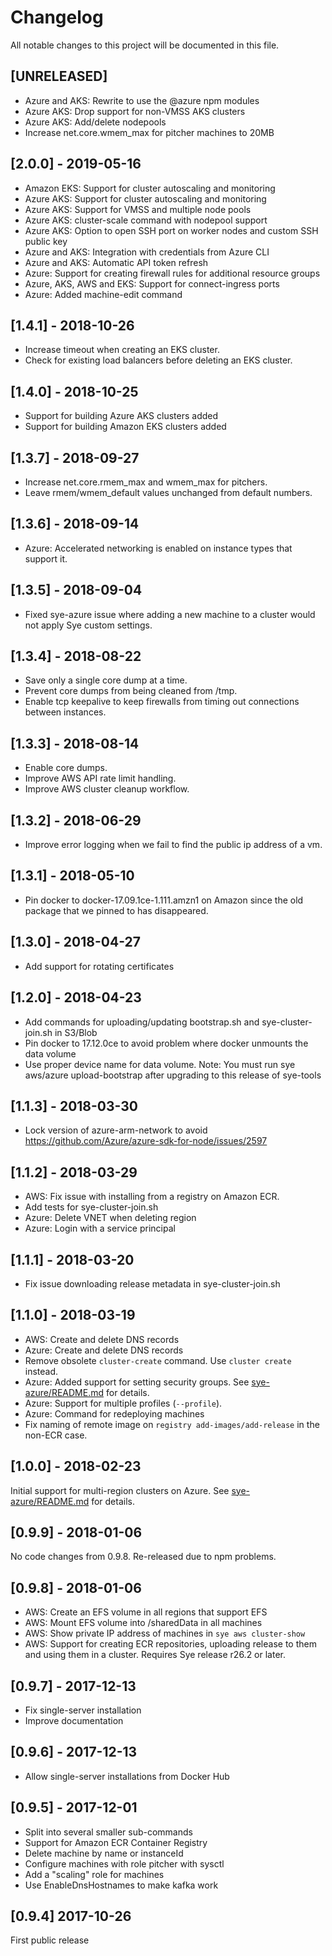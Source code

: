 # Changelog

All notable changes to this project will be documented in this file.

## [UNRELEASED]

* Azure and AKS: Rewrite to use the @azure npm modules
* Azure AKS: Drop support for non-VMSS AKS clusters
* Azure AKS: Add/delete nodepools
* Increase net.core.wmem_max for pitcher machines to 20MB

## [2.0.0] - 2019-05-16

* Amazon EKS: Support for cluster autoscaling and monitoring
* Azure AKS: Support for cluster autoscaling and monitoring
* Azure AKS: Support for VMSS and multiple node pools
* Azure AKS: cluster-scale command with nodepool support
* Azure AKS: Option to open SSH port on worker nodes and custom SSH public key
* Azure and AKS: Integration with credentials from Azure CLI
* Azure and AKS: Automatic API token refresh
* Azure: Support for creating firewall rules for additional resource groups
* Azure, AKS, AWS and EKS: Support for connect-ingress ports
* Azure: Added machine-edit command

## [1.4.1] - 2018-10-26

* Increase timeout when creating an EKS cluster.
* Check for existing load balancers before deleting an EKS cluster.

## [1.4.0] - 2018-10-25

* Support for building Azure AKS clusters added
* Support for building Amazon EKS clusters added

## [1.3.7] - 2018-09-27

* Increase net.core.rmem_max and wmem_max for pitchers.
* Leave rmem/wmem_default values unchanged from default numbers.

## [1.3.6] - 2018-09-14

* Azure: Accelerated networking is enabled on instance types that support it.

## [1.3.5] - 2018-09-04

* Fixed sye-azure issue where adding a new machine to a cluster would not
apply Sye custom settings.

## [1.3.4] - 2018-08-22

* Save only a single core dump at a time.
* Prevent core dumps from being cleaned from /tmp.
* Enable tcp keepalive to keep firewalls from timing out connections
  between instances.

## [1.3.3] - 2018-08-14

* Enable core dumps.
* Improve AWS API rate limit handling.
* Improve AWS cluster cleanup workflow.

## [1.3.2] - 2018-06-29

* Improve error logging when we fail to find the public ip address of a vm.

## [1.3.1] - 2018-05-10

* Pin docker to docker-17.09.1ce-1.111.amzn1 on Amazon since the old package that we pinned to has disappeared.

## [1.3.0] - 2018-04-27

* Add support for rotating certificates

## [1.2.0] - 2018-04-23

* Add commands for uploading/updating bootstrap.sh and sye-cluster-join.sh in S3/Blob
* Pin docker to 17.12.0ce to avoid problem where docker unmounts the data volume
* Use proper device name for data volume. Note: You must run sye aws/azure upload-bootstrap after upgrading to this release of sye-tools

## [1.1.3] - 2018-03-30

* Lock version of azure-arm-network to avoid https://github.com/Azure/azure-sdk-for-node/issues/2597

## [1.1.2] - 2018-03-29

* AWS: Fix issue with installing from a registry on Amazon ECR.
* Add tests for sye-cluster-join.sh
* Azure: Delete VNET when deleting region
* Azure: Login with a service principal

## [1.1.1] - 2018-03-20

* Fix issue downloading release metadata in sye-cluster-join.sh

## [1.1.0] - 2018-03-19

* AWS: Create and delete DNS records
* Azure: Create and delete DNS records
* Remove obsolete `cluster-create` command. Use `cluster create` instead.
* Azure: Added support for setting security groups. See [sye-azure/README.md](sye-azure/README.md) for details.
* Azure: Support for multiple profiles (`--profile`).
* Azure: Command for redeploying machines
* Fix naming of remote image on `registry add-images/add-release` in the non-ECR case.

## [1.0.0] - 2018-02-23

Initial support for multi-region clusters on Azure. See [sye-azure/README.md](sye-azure/README.md) for details.

## [0.9.9] - 2018-01-06

No code changes from 0.9.8. Re-released due to npm problems.

## [0.9.8] - 2018-01-06

* AWS: Create an EFS volume in all regions that support EFS
* AWS: Mount EFS volume into /sharedData in all machines
* AWS: Show private IP address of machines in `sye aws cluster-show`
* AWS: Support for creating ECR repositories, uploading release to them
  and using them in a cluster. Requires Sye release r26.2 or later.

## [0.9.7] - 2017-12-13

* Fix single-server installation
* Improve documentation

## [0.9.6] - 2017-12-13

* Allow single-server installations from Docker Hub

## [0.9.5] - 2017-12-01

* Split into several smaller sub-commands
* Support for Amazon ECR Container Registry
* Delete machine by name or instanceId
* Configure machines with role pitcher with sysctl
* Add a "scaling" role for machines
* Use EnableDnsHostnames to make kafka work

## [0.9.4] 2017-10-26

First public release
